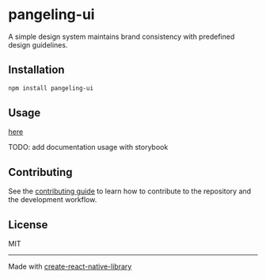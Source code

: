 # pangeling-ui

A simple design system maintains brand consistency with predefined design guidelines.

## Installation

```sh
npm install pangeling-ui
```

## Usage

[here](https://github.com/dzakki/pangeling-ui/example/src/components)

TODO: add documentation usage with storybook

## Contributing

See the [contributing guide](CONTRIBUTING.md) to learn how to contribute to the repository and the development workflow.

## License

MIT

---

Made with [create-react-native-library](https://github.com/callstack/react-native-builder-bob)
